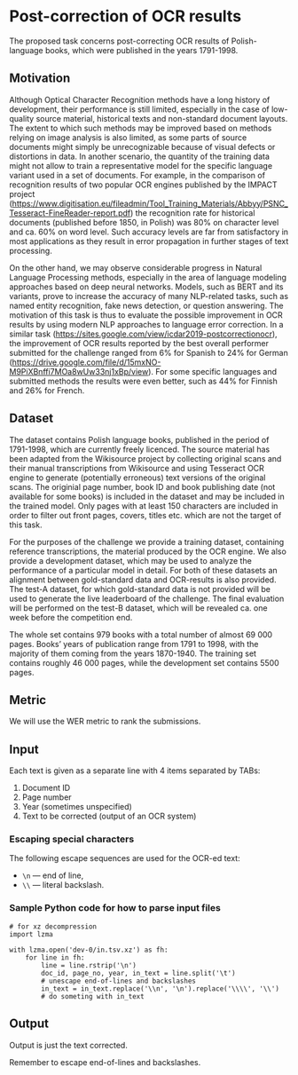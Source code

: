 Post-correction of OCR results
==============================
The proposed task concerns post-correcting OCR results of Polish-language books, which were published in the years 1791-1998. 

Motivation
----------
Although Optical Character Recognition methods have a long history of development, their performance is still limited, especially in the case of low-quality source material, historical texts and non-standard document layouts. The extent to which such methods may be improved based on methods relying on image analysis is also limited, as some parts of source documents might simply be unrecognizable because of visual defects or distortions in data. In another scenario, the quantity of the training data might not allow to train a representative model for the specific language variant used in a set of documents. For example, in the comparison of recognition results of two popular OCR engines published by the IMPACT project (https://www.digitisation.eu/fileadmin/Tool_Training_Materials/Abbyy/PSNC_Tesseract-FineReader-report.pdf) the recognition rate for historical documents (published before 1850, in Polish) was 80% on character level and ca. 60% on word level. Such accuracy levels are far from satisfactory in most applications as they result in error propagation in further stages of text processing.

On the other hand, we may observe considerable progress in Natural Language Processing methods, especially in the area of language modeling approaches based on deep neural networks. Models, such as BERT and its variants, prove to increase the accuracy of many NLP-related tasks, such as named entity recognition, fake news detection, or question answering. The motivation of this task is thus to evaluate the possible improvement in OCR results by using modern NLP approaches to language error correction. In a similar task (https://sites.google.com/view/icdar2019-postcorrectionocr), the improvement of OCR results reported by the best overall performer submitted for the challenge ranged from 6% for Spanish to 24% for German (https://drive.google.com/file/d/15mxNO-M9PiXBnffi7MOa8wUw33nj1xBp/view). For some specific languages and submitted methods the results were even better, such as 44% for Finnish and 26% for French.

Dataset
-------
The dataset contains Polish language books, published in the period of 1791-1998, which are currently freely licenced. The source material has been adapted from the Wikisource project by collecting original scans and their manual transcriptions from Wikisource and using Tesseract OCR engine to generate (potentially erroneous) text versions of the original scans. The originial page number, book ID and book publishing date (not available for some books) is included in the dataset and may be included in the trained model. Only pages with at least 150 characters are included in order to filter out front pages, covers, titles etc. which are not the target of this task.

For the purposes of the challenge we provide a training dataset, containing reference transcriptions, the material produced by the OCR engine. We also provide a development dataset, which may be used to analyze the performance of a particular model in detail. For both of these datasets an alignment between gold-standard data and OCR-results is also provided. The test-A dataset, for which gold-standard data is not provided will be used to generate the live leaderboard of the challenge. The final evaluation will be performed on the test-B dataset, which will be revealed ca. one week before the competition end. 

The whole set contains 979 books with a total number of almost 69 000 pages. Books’ years of publication range from 1791 to 1998, with the majority of them coming from the years 1870-1940. The training set contains roughly 46 000 pages, while the development set contains 5500 pages.


Metric
------

We will use the WER metric to rank the submissions. 

Input
-----

Each text is given as a separate line with 4 items separated by TABs:

1. Document ID
2. Page number
3. Year (sometimes unspecified)
4. Text to be corrected (output of an OCR system)

### Escaping special characters

The following escape sequences are used for the OCR-ed text:

* `\n` — end of line,
* `\\` — literal backslash.

### Sample Python code for how to parse input files

```
# for xz decompression
import lzma

with lzma.open('dev-0/in.tsv.xz') as fh:
    for line in fh:
        line = line.rstrip('\n')
        doc_id, page_no, year, in_text = line.split('\t')
        # unescape end-of-lines and backslashes
        in_text = in_text.replace('\\n', '\n').replace('\\\\', '\\')
        # do someting with in_text
```

Output
------

Output is just the text corrected.

Remember to escape end-of-lines and backslashes.
